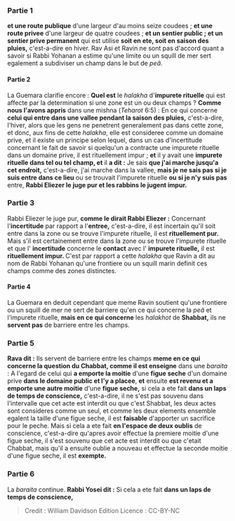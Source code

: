 
### Partie 1
<b>et une route publique</b> d'une largeur d'au moins seize coudees ; <b>et une route privee</b> d'une largeur de quatre coudees ; <b>et un sentier public ; et un sentier prive permanent</b> qui est utilise <b>soit en ete, soit en saison des pluies,</b> c'est-a-dire en hiver. Rav Asi et Ravin ne sont pas d'accord quant a savoir si Rabbi Yohanan a estime qu'une limite ou un squill de mer sert egalement a subdiviser un champ dans le but de <i>peâ</i>.

#### Partie 2
La Guemara clarifie encore : <b>Quel est</b> le <i>halakha</i> d'<b>impurete rituelle</b> qui est affecte par la determination si une zone est un ou deux champs ? <b>Comme nous l'avons appris</b> dans une mishna (<i>Teharot</i> 6:5) : En ce qui concerne <b>celui qui entre dans une vallee pendant la saison des pluies,</b> c'est-a-dire, l'hiver, alors que les gens ne penetrent generalement pas dans cette zone, et donc, aux fins de cette <i>halakha</i>, elle est consideree comme un domaine prive, et il existe un principe selon lequel, dans un cas d'incertitude concernant le fait de savoir si quelqu'un a contracte une impurete rituelle dans un domaine prive, il est rituellement impur ; <b>et</b> il y avait une <b>impurete rituelle dans tel ou tel champ, et</b> il <b>a dit :</b> Je sais <b>que j'ai marche jusqu'a cet endroit,</b> c'est-a-dire, j'ai marche dans la vallee, <b>mais je ne sais pas si je suis entre dans ce lieu</b> ou se trouvait l'impurete rituelle <b>ou si je n'y suis pas</b> entre, <b>Rabbi Eliezer le juge pur et les rabbins le jugent impur.</b>

### Partie 3
Rabbi Eliezer le juge pur, <b>comme le dirait Rabbi Eliezer :</b> Concernant l'<b>incertitude</b> par rapport a l'<b>entree,</b> c'est-a-dire, il est incertain qu'il soit entre dans la zone ou se trouve l'impurete rituelle, il est <b>rituellement pur.</b> Mais s'il est certainement entre dans la zone ou se trouve l'impurete rituelle et que l' <b>incertitude</b> concerne le <b>contact</b> avec l' <b>impurete rituelle,</b> il est <b>rituellement impur. </b> C'est par rapport a cette <i>halakha</i> que Ravin a dit au nom de Rabbi Yohanan qu'une frontiere ou un squill marin definit ces champs comme des zones distinctes.

#### Partie 4
La Guemara en deduit cependant que meme Ravin soutient qu'une frontiere ou un squill de mer ne sert de barriere qu'en ce qui concerne la <i>peâ</i> et l'impurete rituelle, <b>mais en ce qui concerne</b> les <i>halakhot</i> de <b>Shabbat,</b> ils ne <b>servent pas</b> de barriere entre les champs.

### Partie 5
<b>Rava dit :</b> Ils servent de barriere entre les champs <b>meme en ce qui concerne la question du Chabbat, comme il est enseigne</b> dans une <i>baraita</i> : A l'egard de celui qui <b>a emporte la moitie</b> d'une <b>figue seche</b> d'un domaine prive <b>dans le domaine public et l'y a placee</b>, <b>et</b> ensuite <b>est revenu et a emporte une autre moitie</b> d'une <b>figue seche,</b> si cela a ete fait <b>dans un laps de temps de conscience,</b> c'est-a-dire, il ne s'est pas souvenu dans l'intervalle que cet acte est interdit ou que c'est Shabbat, les deux actes sont consideres comme un seul, et comme les deux elements ensemble egalent la taille d'une figue seche, il est <b>faisable</b> d'apporter un sacrifice pour le peche. Mais si cela a ete fait <b>en l'espace de deux oublis</b> de conscience, c'est-a-dire qu'apres avoir effectue la premiere moitie d'une figue seche, il s'est souvenu que cet acte est interdit ou que c'etait Chabbat, mais qu'il a ensuite oublie a nouveau et effectue la seconde moitie d'une figue seche, il est <b>exempte.</b>

### Partie 6
La <i>baraita</i> continue. <b>Rabbi Yosei dit :</b> Si cela a ete fait <b>dans un laps de temps de conscience,</b>

>Credit : William Davidson Edition
>Licence : CC-BY-NC